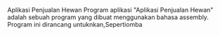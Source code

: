 Aplikasi Penjualan Hewan 
Program aplikasi "Aplikasi Penjualan Hewan" adalah sebuah program yang dibuat menggunakan bahasa assembly. Program ini dirancang untuknkan,Sepertiomba
